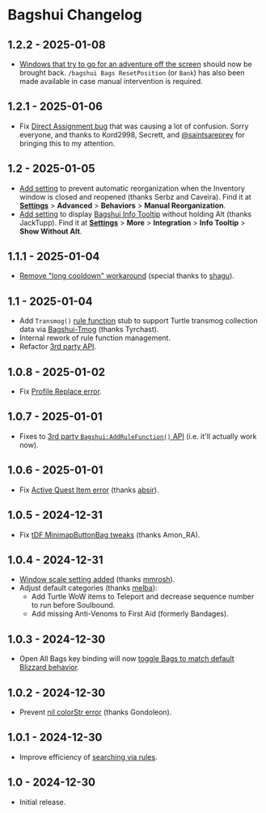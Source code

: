 # Bagshui Changelog

## 1.2.2 - 2025-01-08
* [Windows that try to go for an adventure off the screen](https://github.com/veechs/Bagshui/issues/18) should now be brought back. `/bagshui Bags ResetPosition` (or `Bank`) has also been made available in case manual intervention is required.

## 1.2.1 - 2025-01-06
* Fix [Direct Assignment bug](https://github.com/veechs/Bagshui/issues/17) that was causing a lot of confusion. Sorry everyone, and thanks to Kord2998, Secrett, and [@saintsareprey](https://github.com/saintsareprey) for bringing this to my attention.

## 1.2 - 2025-01-05
* [Add setting](https://github.com/veechs/Bagshui/issues/14) to prevent automatic reorganization when the Inventory window is closed and reopened (thanks Serbz and Caveira). Find it at **[Settings](https://github.com/veechs/Bagshui/wiki/Home#settings)** > **Advanced** > **Behaviors** > **Manual Reorganization**.
* [Add setting](https://github.com/veechs/Bagshui/issues/12) to display [Bagshui Info Tooltip](https://github.com/veechs/Bagshui/wiki/Item-Information#info-tooltip) without holding Alt (thanks JackTupp). Find it at **[Settings](https://github.com/veechs/Bagshui/wiki/Home#settings)** > **More** > **Integration** > **Info Tooltip** > **Show Without Alt**.

## 1.1.1 - 2025-01-04
* [Remove "long cooldown" workaround](https://github.com/veechs/Bagshui/issues/10) (special thanks to [shagu](https://github.com/shagu)).

## 1.1 - 2025-01-04
* Add `Transmog()` [rule function](https://github.com/veechs/Bagshui/wiki/Rules) stub to support Turtle transmog collection data via [Bagshui-Tmog](https://github.com/veechs/Bagshui-Tmog) (thanks Tyrchast).
* Internal rework of rule function management.
* Refactor [3rd party API](https://github.com/veechs/Bagshui/wiki/Developers:-API).

## 1.0.8 - 2025-01-02
* Fix [Profile Replace error](https://github.com/veechs/Bagshui/issues/9).

## 1.0.7 - 2025-01-01
* Fixes to [3rd party `Bagshui:AddRuleFunction()` API](https://github.com/veechs/Bagshui/wiki/Developers:-API) (i.e. it'll actually work now).

## 1.0.6 - 2025-01-01
* Fix [Active Quest Item error](https://github.com/veechs/Bagshui/issues/6) (thanks [absir](https://github.com/absir)).

## 1.0.5 - 2024-12-31
* Fix [tDF MinimapButtonBag tweaks](https://github.com/veechs/Bagshui/issues/5) (thanks Amon_RA).

## 1.0.4 - 2024-12-31
* [Window scale setting added](https://github.com/veechs/Bagshui/issues/4) (thanks [mmrosh](https://github.com/mrrosh)).
* Adjust default categories (thanks [melba](https://github.com/melbaa)):
  * Add Turtle WoW items to Teleport and decrease sequence number to run before Soulbound.
  * Add missing Anti-Venoms to First Aid (formerly Bandages).

## 1.0.3 - 2024-12-30
* Open All Bags key binding will now [toggle Bags to match default Blizzard behavior](https://github.com/veechs/Bagshui/issues/3).

## 1.0.2 - 2024-12-30
* Prevent [nil colorStr error](https://github.com/veechs/Bagshui/issues/2) (thanks Gondoleon).

## 1.0.1 - 2024-12-30
* Improve efficiency of [searching via rules](https://github.com/veechs/Bagshui/wiki/Searching#advanced-searches).

## 1.0 - 2024-12-30
* Initial release.